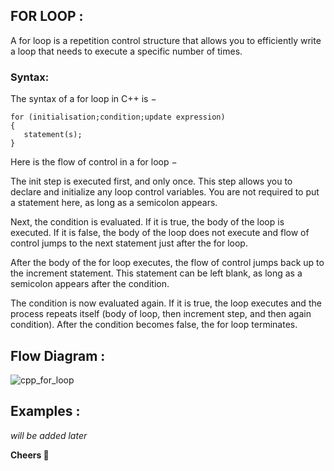## FOR LOOP :

A for loop is a repetition control structure that allows you to efficiently write a loop that needs to execute a specific number of times.

### Syntax:

The syntax of a for loop in C++ is −

````
for (initialisation;condition;update expression)
{
   statement(s);
}
````

Here is the flow of control in a for loop −

The init step is executed first, and only once. This step allows you to declare and initialize any loop control variables. You are not required to put a statement here, as long as a semicolon appears.

Next, the condition is evaluated. If it is true, the body of the loop is executed. If it is false, the body of the loop does not execute and flow of control jumps to the next statement just after the for loop.

After the body of the for loop executes, the flow of control jumps back up to the increment statement. This statement can be left blank, as long as a semicolon appears after the condition.

The condition is now evaluated again. If it is true, the loop executes and the process repeats itself (body of loop, then increment step, and then again condition). After the condition becomes false, the for loop terminates.

## Flow Diagram :

![cpp_for_loop](https://user-images.githubusercontent.com/35162705/47102141-89c34c00-d259-11e8-98f6-f79748b455f1.jpg)

## Examples :

_will be added later_

**Cheers :beers:**
